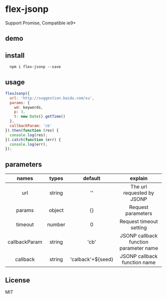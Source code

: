 # flex-jsonp
Support Promise, Compatible ie9+

## demo

## install
```
  npm i flex-jsonp --save
```

## usage
```javascript   
flexJsonp({
  url: 'http://suggestion.baidu.com/su',
  params: {
    wd: keywords,
    p: 3,
    t: new Date().getTime()
  },
  callbackParam: 'cb'
}).then(function (res) {
  console.log(res);
}).catch(function (err) {
  console.log(err);
});
```

## parameters
names | types | default | explain
:---:|:---:|:---:|:---:
url | string | '' | The url requested by JSONP
params | object | {} | Request parameters
timeout | number | 0 | Request timeout setting
callbackParam | string | 'cb' | JSONP callback function parameter name
callback | string | 'calback'+${seed} |  JSONP callback function name

## License
MIT